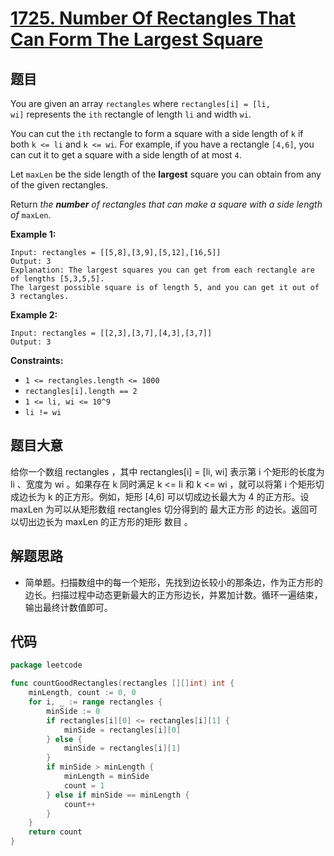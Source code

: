 # [1725. Number Of Rectangles That Can Form The Largest Square](https://leetcode.com/problems/number-of-rectangles-that-can-form-the-largest-square/)


## 题目

You are given an array `rectangles` where `rectangles[i] = [li, wi]` represents the `ith` rectangle of length `li` and width `wi`.

You can cut the `ith` rectangle to form a square with a side length of `k` if both `k <= li` and `k <= wi`. For example, if you have a rectangle `[4,6]`, you can cut it to get a square with a side length of at most `4`.

Let `maxLen` be the side length of the **largest** square you can obtain from any of the given rectangles.

Return *the **number** of rectangles that can make a square with a side length of* `maxLen`.

**Example 1:**

```
Input: rectangles = [[5,8],[3,9],[5,12],[16,5]]
Output: 3
Explanation: The largest squares you can get from each rectangle are of lengths [5,3,5,5].
The largest possible square is of length 5, and you can get it out of 3 rectangles.
```

**Example 2:**

```
Input: rectangles = [[2,3],[3,7],[4,3],[3,7]]
Output: 3
```

**Constraints:**

- `1 <= rectangles.length <= 1000`
- `rectangles[i].length == 2`
- `1 <= li, wi <= 10^9`
- `li != wi`

## 题目大意

给你一个数组 rectangles ，其中 rectangles[i] = [li, wi] 表示第 i 个矩形的长度为 li 、宽度为 wi 。如果存在 k 同时满足 k <= li 和 k <= wi ，就可以将第 i 个矩形切成边长为 k 的正方形。例如，矩形 [4,6] 可以切成边长最大为 4 的正方形。设 maxLen 为可以从矩形数组 rectangles 切分得到的 最大正方形 的边长。返回可以切出边长为 maxLen 的正方形的矩形 数目 。

## 解题思路

- 简单题。扫描数组中的每一个矩形，先找到边长较小的那条边，作为正方形的边长。扫描过程中动态更新最大的正方形边长，并累加计数。循环一遍结束，输出最终计数值即可。

## 代码

```go
package leetcode

func countGoodRectangles(rectangles [][]int) int {
    minLength, count := 0, 0
    for i, _ := range rectangles {
        minSide := 0
        if rectangles[i][0] <= rectangles[i][1] {
            minSide = rectangles[i][0]
        } else {
            minSide = rectangles[i][1]
        }
        if minSide > minLength {
            minLength = minSide
            count = 1
        } else if minSide == minLength {
            count++
        }
    }
    return count
}
```